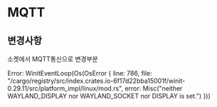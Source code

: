 # MQTT 
## 변경사항
소켓에서 MQTT통신으로 변경부분


Error: WinitEventLoop(Os(OsError { line: 786, file: "/cargo/registry/src/index.crates.io-6f17d22bba15001f/winit-0.29.11/src/platform_impl/linux/mod.rs", error: Misc("neither WAYLAND_DISPLAY nor WAYLAND_SOCKET nor DISPLAY is set.") }))